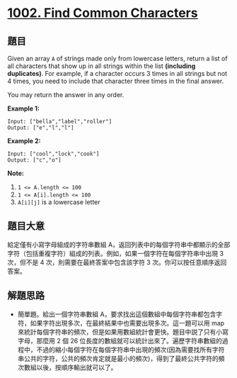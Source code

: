 # [1002. Find Common Characters](https://leetcode.com/problems/find-common-characters/)


## 題目

Given an array `A` of strings made only from lowercase letters, return a list of all characters that show up in all strings within the list **(including duplicates)**. For example, if a character occurs 3 times in all strings but not 4 times, you need to include that character three times in the final answer.

You may return the answer in any order.

**Example 1:**

    Input: ["bella","label","roller"]
    Output: ["e","l","l"]

**Example 2:**

    Input: ["cool","lock","cook"]
    Output: ["c","o"]

**Note:**

1. `1 <= A.length <= 100`
2. `1 <= A[i].length <= 100`
3. `A[i][j]` is a lowercase letter

## 題目大意

給定僅有小寫字母組成的字符串數組 A，返回列表中的每個字符串中都顯示的全部字符（包括重複字符）組成的列表。例如，如果一個字符在每個字符串中出現 3 次，但不是 4 次，則需要在最終答案中包含該字符 3 次。你可以按任意順序返回答案。


## 解題思路

- 簡單題。給出一個字符串數組 A，要求找出這個數組中每個字符串都包含字符，如果字符出現多次，在最終結果中也需要出現多次。這一題可以用 map 來統計每個字符串的頻次，但是如果用數組統計會更快。題目中説了只有小寫字母，那麼用 2 個 26 位長度的數組就可以統計出來了。遍歷字符串數組的過程中，不過的縮小每個字符在每個字符串中出現的頻次(因為需要找所有字符串公共的字符，公共的頻次肯定就是最小的頻次)，得到了最終公共字符的頻次數組以後，按順序輸出就可以了。
